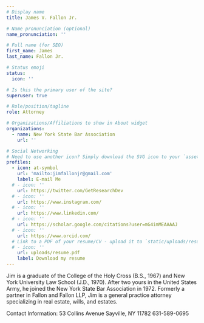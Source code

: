 ```yaml
---
# Display name
title: James V. Fallon Jr.

# Name pronunciation (optional)
name_pronunciation: ''

# Full name (for SEO)
first_name: James
last_name: Fallon Jr.     

# Status emoji
status:
  icon: ''

# Is this the primary user of the site?
superuser: true

# Role/position/tagline
role: Attorney

# Organizations/Affiliations to show in About widget
organizations:
  - name: New York State Bar Association
    url: ''

# Social Networking
# Need to use another icon? Simply download the SVG icon to your `assets/media/icons/` folder.
profiles:
  - icon: at-symbol
    url: 'mailto:jimfallonjr@gmail.com'
    label: E-mail Me
  # - icon: ''
    url: https://twitter.com/GetResearchDev
  # - icon: ''
    url: https://www.instagram.com/
  # - icon: ''
    url: https://www.linkedin.com/
  # - icon: ''
    url: https://scholar.google.com/citations?user=mG4imMEAAAAJ
  # - icon: ''
    url: https://www.orcid.com/
  # Link to a PDF of your resume/CV - upload it to `static/uploads/resume.pdf`
  # - icon: ''
    url: uploads/resume.pdf
    label: Download my resume
---
```


Jim is a graduate of the College of the Holy Cross (B.S., 1967) and New York University Law School (J.D., 1970). After two yours in the United States Army, he joined the New York State Bar Association in 1972. Formerly a partner in Fallon and Fallon LLP, Jim is a general practice attorney specializing in real estate, wills, and estates. 

Contact Information:
53 Collins Avenue
Sayville, NY 11782
631-589-0695

